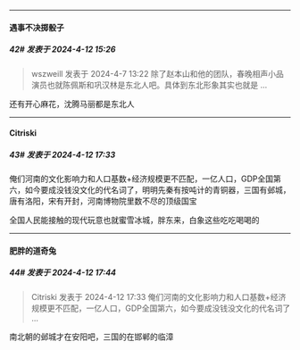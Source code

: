﻿
*****

####  遇事不决掷骰子  
##### 42#       发表于 2024-4-12 15:26

<blockquote>wszweill 发表于 2024-4-7 13:22
除了赵本山和他的团队，春晚相声小品演员也就陈佩斯和巩汉林是东北人吧。具体到东北形象其实也就是 ...</blockquote>
还有开心麻花，沈腾马丽都是东北人


*****

####  Citriski  
##### 43#       发表于 2024-4-12 17:33

俺们河南的文化影响力和人口基数+经济规模更不匹配，一亿人口，GDP全国第六，如今要成没钱没文化的代名词了，明明先秦有按吨计的青铜器，三国有邺城，唐有洛阳，宋有开封，河南博物院里数不尽的顶级国宝

全国人民能接触的现代玩意也就蜜雪冰城，胖东来，白象这些吃吃喝喝的


*****

####  肥胖的道奇兔  
##### 44#       发表于 2024-4-12 17:44

<blockquote>Citriski 发表于 2024-4-12 17:33
俺们河南的文化影响力和人口基数+经济规模更不匹配，一亿人口，GDP全国第六，如今要成没钱没文化的代名词了 ...</blockquote>
南北朝的邺城才在安阳吧，三国的在邯郸的临漳

